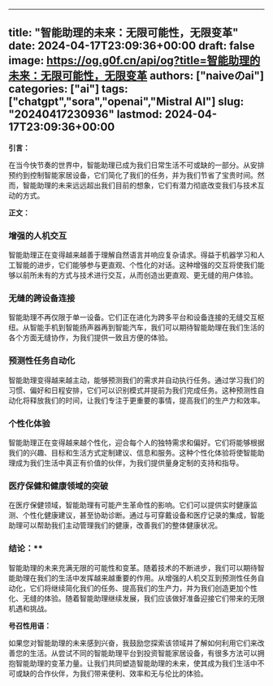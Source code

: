 
---
title: "智能助理的未来：无限可能性，无限变革"
date: 2024-04-17T23:09:36+00:00
draft: false
image: https://og.g0f.cn/api/og?title=智能助理的未来：无限可能性，无限变革
authors: ["naiveのai"]
categories: ["ai"]
tags: ["chatgpt","sora","openai","Mistral AI"]
slug: "20240417230936"
lastmod: 2024-04-17T23:09:36+00:00
---
**引言：**

在当今快节奏的世界中，智能助理已成为我们日常生活不可或缺的一部分。从安排预约到控制智能家居设备，它们简化了我们的任务，并为我们节省了宝贵时间。然而，智能助理的未来远远超出我们目前的想象，它们有潜力彻底改变我们与技术互动的方式。

**正文：**

### 增强的人机交互

智能助理正在变得越来越善于理解自然语言并响应复杂请求。得益于机器学习和人工智能的进步，它们能够参与更直观、个性化的对话。这种增强的交互将使我们能够以前所未有的方式与技术进行交互，从而创造出更直观、更无缝的用户体验。

### 无缝的跨设备连接

智能助理不再仅限于单一设备。它们正在进化为跨多平台和设备连接的无缝交互枢纽。从智能手机到智能扬声器再到智能汽车，我们可以期待智能助理在我们生活的各个方面无缝协作，为我们提供一致且方便的体验。

### 预测性任务自动化

智能助理变得越来越主动，能够预测我们的需求并自动执行任务。通过学习我们的习惯、偏好和日程安排，它们可以识别模式并提前为我们完成任务。这种预测性自动化将释放我们的时间，让我们专注于更重要的事情，提高我们的生产力和效率。

### 个性化体验

智能助理正在变得越来越个性化，迎合每个人的独特需求和偏好。它们将能够根据我们的兴趣、目标和生活方式定制建议、信息和服务。这种个性化体验将使智能助理成为我们生活中真正有价值的伙伴，为我们提供量身定制的支持和指导。

### 医疗保健和健康领域的突破

在医疗保健领域，智能助理有可能产生革命性的影响。它们可以提供实时健康监测、个性化健康建议，甚至协助诊断。通过与可穿戴设备和医疗记录的集成，智能助理可以帮助我们主动管理我们的健康，改善我们的整体健康状况。

### 结论：**

智能助理的未来充满无限的可能性和变革。随着技术的不断进步，我们可以期待智能助理在我们的生活中发挥越来越重要的作用。从增强的人机交互到预测性任务自动化，它们将继续简化我们的任务、提高我们的生产力，并为我们创造更加个性化、无缝的体验。随着智能助理继续发展，我们应该做好准备迎接它们带来的无限机遇和挑战。

**号召性用语：**

如果您对智能助理的未来感到兴奋，我鼓励您探索该领域并了解如何利用它们来改善您的生活。从尝试不同的智能助理平台到投资智能家居设备，有很多方法可以拥抱智能助理的变革力量。让我们共同塑造智能助理的未来，使其成为我们生活中不可或缺的合作伙伴，为我们带来便利、效率和无与伦比的体验。